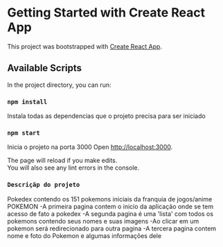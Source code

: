 # Getting Started with Create React App

This project was bootstrapped with [Create React App](https://github.com/facebook/create-react-app).

## Available Scripts

In the project directory, you can run:

### `npm install`

Instala todas as dependencias que o projeto precisa para ser iniciado
### `npm start`

Inicia o projeto na porta 3000
Open [http://localhost:3000](http://localhost:3000).

The page will reload if you make edits.\
You will also see any lint errors in the console.

### `Descriçãp do projeto`

Pokedex contendo os 151 pokemons iniciais da franquia de jogos/anime POKEMON 
-A primeira pagina contem o inicio da aplicação onde se tem acesso de fato a pokedex
-A segunda pagina é uma 'lista' com todos os pokemons contendo seus nomes e suas imagens 
-Ao clicar em um pokemon será redirecionado para outra pagina
-A tercera pagina contem nome e foto do Pokemon e algumas informações dele
